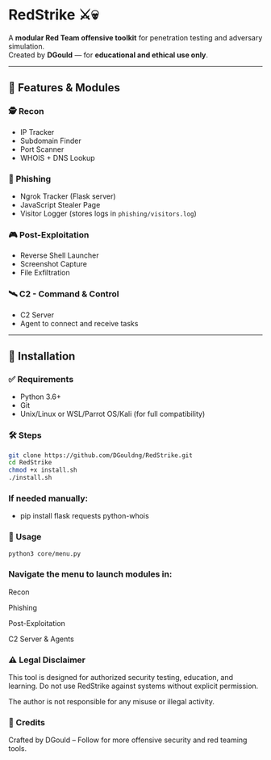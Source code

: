
# RedStrike ⚔️💀

A **modular Red Team offensive toolkit** for penetration testing and adversary simulation.  
Created by **DGould** — for **educational and ethical use only**.

---

## 🧩 Features & Modules

### 🕵️ Recon
- IP Tracker
- Subdomain Finder
- Port Scanner
- WHOIS + DNS Lookup

### 🎯 Phishing
- Ngrok Tracker (Flask server)
- JavaScript Stealer Page
- Visitor Logger (stores logs in `phishing/visitors.log`)

### 🎮 Post-Exploitation
- Reverse Shell Launcher
- Screenshot Capture
- File Exfiltration

### 🛰️ C2 - Command & Control
- C2 Server
- Agent to connect and receive tasks

---

## 💾 Installation

### ✅ Requirements
- Python 3.6+
- Git
- Unix/Linux or WSL/Parrot OS/Kali (for full compatibility)

### 🛠️ Steps

```bash
git clone https://github.com/DGouldng/RedStrike.git
cd RedStrike
chmod +x install.sh
./install.sh

```
### If needed manually:
- pip install flask requests python-whois

### 🚀 Usage
```bash
python3 core/menu.py

```
### Navigate the menu to launch modules in:

Recon

Phishing

Post-Exploitation

C2 Server & Agents

### ⚠️ Legal Disclaimer
This tool is designed for authorized security testing, education, and learning.
Do not use RedStrike against systems without explicit permission.

The author is not responsible for any misuse or illegal activity.

### 🧠 Credits
Crafted by DGould – Follow for more offensive security and red teaming tools.
